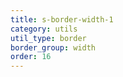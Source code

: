 ```yaml
---
title: s-border-width-1
category: utils
util_type: border
border_group: width
order: 16
---
```

<span class="s-border s-border-width-1"></span>